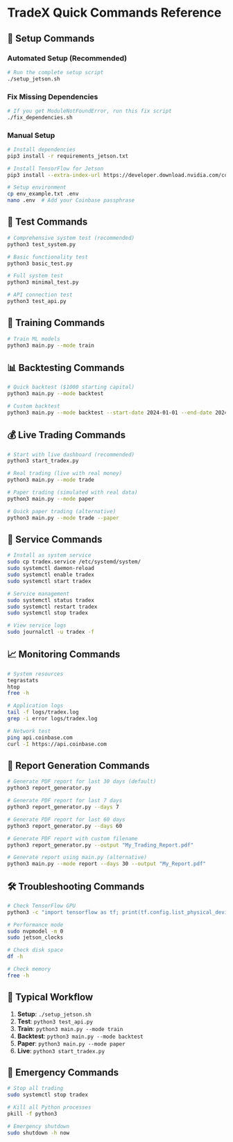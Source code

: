 # TradeX Quick Commands Reference

## 🚀 Setup Commands

### Automated Setup (Recommended)
```bash
# Run the complete setup script
./setup_jetson.sh
```

### Fix Missing Dependencies
```bash
# If you get ModuleNotFoundError, run this fix script
./fix_dependencies.sh
```

### Manual Setup
```bash
# Install dependencies
pip3 install -r requirements_jetson.txt

# Install TensorFlow for Jetson
pip3 install --extra-index-url https://developer.download.nvidia.com/compute/redist/jp/v512 tensorflow==2.15.0+nv23.11

# Setup environment
cp env_example.txt .env
nano .env  # Add your Coinbase passphrase
```

## 🧪 Test Commands

```bash
# Comprehensive system test (recommended)
python3 test_system.py

# Basic functionality test
python3 basic_test.py

# Full system test
python3 minimal_test.py

# API connection test
python3 test_api.py
```

## 🤖 Training Commands

```bash
# Train ML models
python3 main.py --mode train
```

## 📊 Backtesting Commands

```bash
# Quick backtest ($1000 starting capital)
python3 main.py --mode backtest

# Custom backtest
python3 main.py --mode backtest --start-date 2024-01-01 --end-date 2024-01-31 --initial-balance 1000
```

## 💰 Live Trading Commands

```bash
# Start with live dashboard (recommended)
python3 start_tradex.py

# Real trading (live with real money)
python3 main.py --mode trade

# Paper trading (simulated with real data)
python3 main.py --mode paper

# Quick paper trading (alternative)
python3 main.py --mode trade --paper
```

## 🔧 Service Commands

```bash
# Install as system service
sudo cp tradex.service /etc/systemd/system/
sudo systemctl daemon-reload
sudo systemctl enable tradex
sudo systemctl start tradex

# Service management
sudo systemctl status tradex
sudo systemctl restart tradex
sudo systemctl stop tradex

# View service logs
sudo journalctl -u tradex -f
```

## 📈 Monitoring Commands

```bash
# System resources
tegrastats
htop
free -h

# Application logs
tail -f logs/tradex.log
grep -i error logs/tradex.log

# Network test
ping api.coinbase.com
curl -I https://api.coinbase.com
```

## 📄 Report Generation Commands

```bash
# Generate PDF report for last 30 days (default)
python3 report_generator.py

# Generate PDF report for last 7 days
python3 report_generator.py --days 7

# Generate PDF report for last 60 days
python3 report_generator.py --days 60

# Generate PDF report with custom filename
python3 report_generator.py --output "My_Trading_Report.pdf"

# Generate report using main.py (alternative)
python3 main.py --mode report --days 30 --output "My_Report.pdf"
```

## 🛠️ Troubleshooting Commands

```bash
# Check TensorFlow GPU
python3 -c "import tensorflow as tf; print(tf.config.list_physical_devices('GPU'))"

# Performance mode
sudo nvpmodel -m 0
sudo jetson_clocks

# Check disk space
df -h

# Check memory
free -h
```

## 🎯 Typical Workflow

1. **Setup**: `./setup_jetson.sh`
2. **Test**: `python3 test_api.py`
3. **Train**: `python3 main.py --mode train`
4. **Backtest**: `python3 main.py --mode backtest`
5. **Paper**: `python3 main.py --mode paper`
6. **Live**: `python3 start_tradex.py`

## 🚨 Emergency Commands

```bash
# Stop all trading
sudo systemctl stop tradex

# Kill all Python processes
pkill -f python3

# Emergency shutdown
sudo shutdown -h now
```
